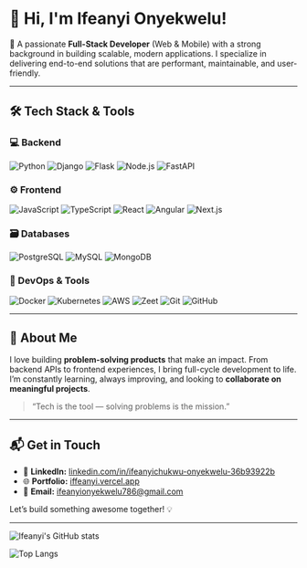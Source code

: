 # 👋 Hi, I'm Ifeanyi Onyekwelu!

🚀 A passionate **Full-Stack Developer** (Web & Mobile) with a strong background in building scalable, modern applications. I specialize in delivering end-to-end solutions that are performant, maintainable, and user-friendly.

---

## 🛠️ Tech Stack & Tools

### 💻 Backend
![Python](https://img.shields.io/badge/-Python-3776AB?style=flat&logo=python&logoColor=white)
![Django](https://img.shields.io/badge/-Django-092E20?style=flat&logo=django)
![Flask](https://img.shields.io/badge/-Flask-000000?style=flat&logo=flask)
![Node.js](https://img.shields.io/badge/-Node.js-339933?style=flat&logo=nodedotjs)
![FastAPI](https://img.shields.io/badge/-FastAPI-009688?style=flat&logo=fastapi)

### ⚙️ Frontend
![JavaScript](https://img.shields.io/badge/-JavaScript-F7DF1E?style=flat&logo=javascript&logoColor=black)
![TypeScript](https://img.shields.io/badge/-TypeScript-3178C6?style=flat&logo=typescript&logoColor=white)
![React](https://img.shields.io/badge/-React-61DAFB?style=flat&logo=react)
![Angular](https://img.shields.io/badge/-Angular-DD0031?style=flat&logo=angular)
![Next.js](https://img.shields.io/badge/-Next.js-000000?style=flat&logo=nextdotjs)

### 🗃️ Databases
![PostgreSQL](https://img.shields.io/badge/-PostgreSQL-4169E1?style=flat&logo=postgresql&logoColor=white)
![MySQL](https://img.shields.io/badge/-MySQL-4479A1?style=flat&logo=mysql&logoColor=white)
![MongoDB](https://img.shields.io/badge/-MongoDB-47A248?style=flat&logo=mongodb)

### 🧰 DevOps & Tools
![Docker](https://img.shields.io/badge/-Docker-2496ED?style=flat&logo=docker&logoColor=white)
![Kubernetes](https://img.shields.io/badge/-Kubernetes-326CE5?style=flat&logo=kubernetes)
![AWS](https://img.shields.io/badge/-AWS-232F3E?style=flat&logo=amazonaws)
![Zeet](https://img.shields.io/badge/-Zeet-000000?style=flat&logo=zeet)
![Git](https://img.shields.io/badge/-Git-F05032?style=flat&logo=git)
![GitHub](https://img.shields.io/badge/-GitHub-181717?style=flat&logo=github)

---

## 📌 About Me

I love building **problem-solving products** that make an impact. From backend APIs to frontend experiences, I bring full-cycle development to life. I’m constantly learning, always improving, and looking to **collaborate on meaningful projects**.

> “Tech is the tool — solving problems is the mission.”

---

## 📬 Get in Touch

- 💼 **LinkedIn:** [linkedin.com/in/ifeanyichukwu-onyekwelu-36b93922b](https://www.linkedin.com/in/ifeanyichukwu-onyekwelu-36b93922b)  
- 🌐 **Portfolio:** [iffeanyi.vercel.app](https://iffeanyi.vercel.app)  
- 📧 **Email:** ifeanyionyekwelu786@gmail.com  

Let’s build something awesome together! 💡

---

![Ifeanyi's GitHub stats](https://github-readme-stats.vercel.app/api?username=ifeanyi-onyekwelu&show_icons=true&theme=radical)

![Top Langs](https://github-readme-stats.vercel.app/api/top-langs/?username=ifeanyi-onyekwelu&layout=compact&theme=radical)
